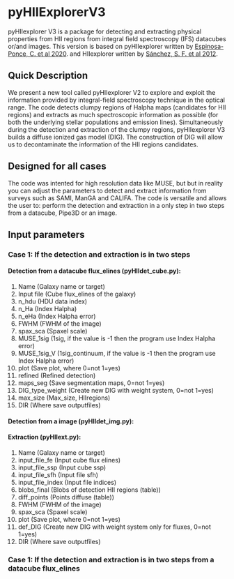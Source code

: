 # pyHIIExplorerV3

pyHIIexplorer V3 is a package for detecting and extracting physical properties from HII regions from integral field spectroscopy (IFS) datacubes or/and images. This version is based on pyHIIexplorer written by [Espinosa-Ponce, C. et al 2020](https://ui.adsabs.harvard.edu/abs/2020MNRAS.494.1622E/abstract). and HIIexplorer written by [Sánchez, S. F. et al 2012](https://ui.adsabs.harvard.edu/abs/2012A%26A...546A...2S/abstract).


## Quick Description

We present a new tool called pyHIIexplorer V2 to explore and exploit the information provided by integral-field spectroscopy technique in the optical range. The code detects clumpy regions of Halpha maps (candidates for HII regions) and extracts as much spectroscopic information as possible (for both the underlying stellar populations and emission lines). Simultaneously during the detection and extraction of the clumpy regions, pyHIIexplorer V3 builds a diffuse ionized gas model (DIG). The construction of DIG will allow us to decontaminate the information of the HII regions candidates. 

## Designed for all cases

The code was intented for high resolution data like MUSE, but but in reality you can adjust the parameters to detect and extract information from surveys such as SAMI, ManGA and CALIFA.
The code is versatile and allows the user to: perform the detection and extraction in a only step in two steps from a datacube, Pipe3D or an image.

## Input parameters

### Case 1: If the detection and extraction is in two steps 

  #### Detection from a datacube flux_elines (pyHIIdet_cube.py):

  1. Name (Galaxy name or target)
  2. Input file (Cube flux_elines of the galaxy)
  3. n_hdu (HDU data index)
  4. n_Ha (Index Halpha)
  5. n_eHa (Index Halpha error)
  6. FWHM (FWHM of the image)
  7. spax_sca (Spaxel scale)
  8. MUSE_1sig (1sig, if the value is -1 then the program use Index Halpha error)
  9. MUSE_1sig_V (1sig_continuum,  if the value is -1 then the program use Index Halpha error)
  10. plot (Save plot,  where 0=not 1=yes)
  11. refined (Refined detection)
  12. maps_seg (Save segmentation maps, 0=not 1=yes)
  13. DIG_type_weight (Create new DIG with weight system,  0=not 1=yes)
  14. max_size (Max_size, HIIregions)
  15. DIR (Where save outputfiles)
  
  #### Detection from a image (pyHIIdet_img.py):
  
  
  
  
  #### Extraction (pyHIIext.py): 

  1. Name (Galaxy name or target)
  2. input_file_fe (Input cube flux elines)
  3. input_file_ssp (Input cube ssp)
  4. input_file_sfh (Input file sfh)
  5. input_file_index (Input file indices)
  6. blobs_final (Blobs of detection HII regions (table))
  7. diff_points (Points diffuse (table))
  8. FWHM (FWHM of the image)
  9. spax_sca (Spaxel scale)
  10. plot (Save plot,  where 0=not 1=yes)
  11. def_DIG (Create new DIG with weight system only for fluxes,  0=not 1=yes)
  12. DIR (Where save outputfiles)

### Case 1: If the detection and extraction is in two steps from a datacube flux_elines



